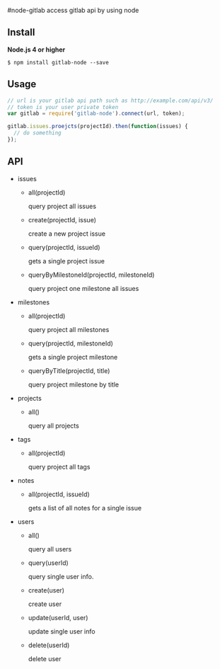 #node-gitlab
access gitlab api by using node

## Install

**Node.js 4 or higher**

    $ npm install gitlab-node --save

## Usage

```js
// url is your gitlab api path such as http://example.com/api/v3/
// token is your user private token
var gitlab = require('gitlab-node').connect(url, token);

gitlab.issues.proejcts(projectId).then(function(issues) {
  // do something
});
```

## API

- issues
    - all(projectId)

        query project all issues

    - create(projectId, issue)

        create a new project issue

    - query(projectId, issueId)

        gets a single project issue

    - queryByMilestoneId(projectId, milestoneId)

        query project one milestone all issues

- milestones
    - all(projectId)

        query project all milestones

    - query(projectId, milestoneId)

        gets a single project milestone

    - queryByTitle(projectId, title)

        query project milestone by title

- projects
    - all()

        query all projects

- tags
    - all(projectId)

        query project all tags

- notes
    - all(projectId, issueId)

        gets a list of all notes for a single issue

- users
    - all()

        query all users

    - query(userId)

        query single user info.

    - create(user)

        create user

    - update(userId, user)

        update single user info

    - delete(userId)

        delete user
